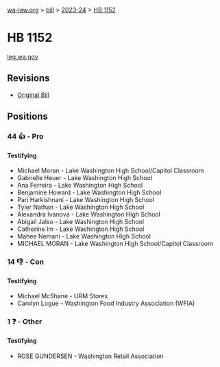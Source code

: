 [wa-law.org](/) > [bill](/bill/) > [2023-24](/bill/2023-24/) > [HB 1152](/bill/2023-24/hb/1152/)

# HB 1152
[leg.wa.gov](https://app.leg.wa.gov/billsummary?BillNumber=1152&Year=2023&Initiative=false)

## Revisions
* [Original Bill](1/)

## Positions
### 44 👍 - Pro
#### Testifying
* Michael Moran - Lake Washington High School/Capitol Classroom 
* Gabrielle Heuer - Lake Washington High School
* Ana Ferreira - Lake Washington High School
* Benjamine Howard - Lake Washington High School
* Pari Harkishnani - Lake Washington High School 
* Tyler Nathan - Lake Washington High School
* Alexandra Ivanova - Lake Washington High School 
* Abigail Jalso - Lake Washington High School
* Catherine  Im - Lake Washington High School 
* Mahee Nemani - Lake Washington High School
* MICHAEL MORAN - Lake Washington High School/Capitol Classroom 

### 14 👎 - Con
#### Testifying
* Michael McShane - URM Stores
* Carolyn Logue - Washington Food Industry Association (WFIA)

### 1 ❓ - Other
#### Testifying
* ROSE GUNDERSEN - Washington Retail Association
